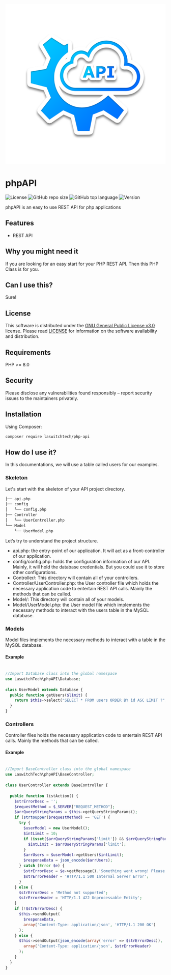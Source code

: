 ![GitHub repo logo](/dist/img/logo.png)

# phpAPI
![License](https://img.shields.io/github/license/LouisOuellet/php-api?style=for-the-badge)
![GitHub repo size](https://img.shields.io/github/repo-size/LouisOuellet/php-api?style=for-the-badge&logo=github)
![GitHub top language](https://img.shields.io/github/languages/top/LouisOuellet/php-api?style=for-the-badge)
![Version](https://img.shields.io/github/v/release/LouisOuellet/php-api?label=Version&style=for-the-badge)

phpAPI is an easy to use REST API for php applications

## Features
 - REST API

## Why you might need it
If you are looking for an easy start for your PHP REST API. Then this PHP Class is for you.

## Can I use this?
Sure!

## License
This software is distributed under the [GNU General Public License v3.0](https://www.gnu.org/licenses/gpl-3.0.en.html) license. Please read [LICENSE](LICENSE) for information on the software availability and distribution.

## Requirements
PHP >= 8.0

## Security
Please disclose any vulnerabilities found responsibly – report security issues to the maintainers privately.

## Installation
Using Composer:
```sh
composer require laswitchtech/php-api
```

## How do I use it?
In this documentations, we will use a table called users for our examples.

### Skeleton
Let's start with the skeleton of your API project directory.

```sh
├── api.php
├── config
│   └── config.php
├── Controller
│   └── UserController.php
└── Model
    └── UserModel.php
```

Let’s try to understand the project structure.

* api.php: the entry-point of our application. It will act as a front-controller of our application.
* config/config.php: holds the configuration information of our API. Mainly, it will hold the database credentials. But you could use it to store other configurations.
* Controller/: This directory will contain all of your controllers.
* Controller/UserController.php: the User controller file which holds the necessary application code to entertain REST API calls. Mainly the methods that can be called.
* Model/: This directory will contain all of your models.
* Model/UserModel.php: the User model file which implements the necessary methods to interact with the users table in the MySQL database.

### Models
Model files implements the necessary methods to interact with a table in the MySQL database.

#### Example

```php

//Import Database class into the global namespace
use LaswitchTech\phpAPI\Database;

class UserModel extends Database {
  public function getUsers($limit) {
    return $this->select("SELECT * FROM users ORDER BY id ASC LIMIT ?", ["i", $limit]);
  }
}
```

### Controllers
Controller files holds the necessary application code to entertain REST API calls. Mainly the methods that can be called.

#### Example

```php

//Import BaseController class into the global namespace
use LaswitchTech\phpAPI\BaseController;

class UserController extends BaseController {

  public function listAction() {
    $strErrorDesc = '';
    $requestMethod = $_SERVER["REQUEST_METHOD"];
    $arrQueryStringParams = $this->getQueryStringParams();
    if (strtoupper($requestMethod) == 'GET') {
      try {
        $userModel = new UserModel();
        $intLimit = 10;
        if (isset($arrQueryStringParams['limit']) && $arrQueryStringParams['limit']) {
          $intLimit = $arrQueryStringParams['limit'];
        }
        $arrUsers = $userModel->getUsers($intLimit);
        $responseData = json_encode($arrUsers);
      } catch (Error $e) {
        $strErrorDesc = $e->getMessage().'Something went wrong! Please contact support.';
        $strErrorHeader = 'HTTP/1.1 500 Internal Server Error';
      }
    } else {
      $strErrorDesc = 'Method not supported';
      $strErrorHeader = 'HTTP/1.1 422 Unprocessable Entity';
    }
    if (!$strErrorDesc) {
      $this->sendOutput(
        $responseData,
        array('Content-Type: application/json', 'HTTP/1.1 200 OK')
      );
    } else {
      $this->sendOutput(json_encode(array('error' => $strErrorDesc)),
        array('Content-Type: application/json', $strErrorHeader)
      );
    }
  }
}
```
